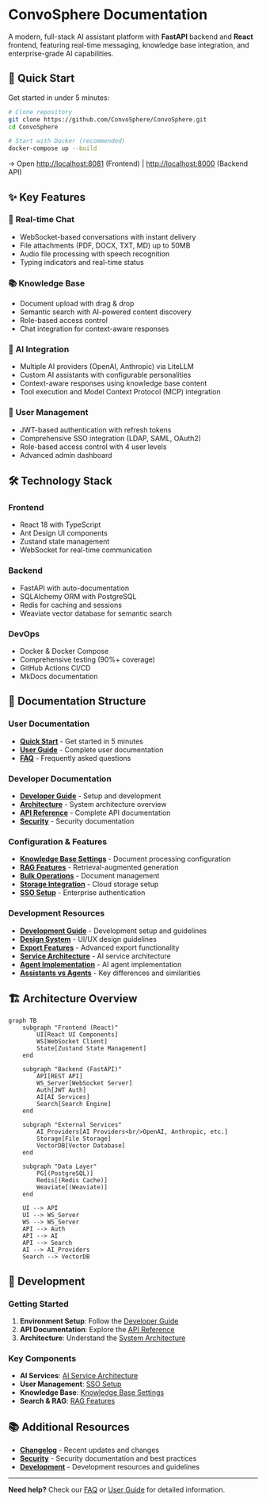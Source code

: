 # ConvoSphere Documentation

A modern, full-stack AI assistant platform with **FastAPI** backend and **React** frontend, featuring real-time messaging, knowledge base integration, and enterprise-grade AI capabilities.

## 🚀 Quick Start

Get started in under 5 minutes:

```bash
# Clone repository
git clone https://github.com/ConvoSphere/ConvoSphere.git
cd ConvoSphere

# Start with Docker (recommended)
docker-compose up --build
```

→ Open [http://localhost:8081](http://localhost:8081) (Frontend) | [http://localhost:8000](http://localhost:8000) (Backend API)

## ✨ Key Features

### 💬 **Real-time Chat**
- WebSocket-based conversations with instant delivery
- File attachments (PDF, DOCX, TXT, MD) up to 50MB
- Audio file processing with speech recognition
- Typing indicators and real-time status

### 📚 **Knowledge Base**
- Document upload with drag & drop
- Semantic search with AI-powered content discovery
- Role-based access control
- Chat integration for context-aware responses

### 🤖 **AI Integration**
- Multiple AI providers (OpenAI, Anthropic) via LiteLLM
- Custom AI assistants with configurable personalities
- Context-aware responses using knowledge base content
- Tool execution and Model Context Protocol (MCP) integration

### 👥 **User Management**
- JWT-based authentication with refresh tokens
- Comprehensive SSO integration (LDAP, SAML, OAuth2)
- Role-based access control with 4 user levels
- Advanced admin dashboard

## 🛠️ Technology Stack

### **Frontend**
- React 18 with TypeScript
- Ant Design UI components
- Zustand state management
- WebSocket for real-time communication

### **Backend**
- FastAPI with auto-documentation
- SQLAlchemy ORM with PostgreSQL
- Redis for caching and sessions
- Weaviate vector database for semantic search

### **DevOps**
- Docker & Docker Compose
- Comprehensive testing (90%+ coverage)
- GitHub Actions CI/CD
- MkDocs documentation

## 📖 Documentation Structure

### **User Documentation**
- **[Quick Start](quick-start.md)** - Get started in 5 minutes
- **[User Guide](user-guide.md)** - Complete user documentation
- **[FAQ](faq.md)** - Frequently asked questions

### **Developer Documentation**
- **[Developer Guide](developer-guide.md)** - Setup and development
- **[Architecture](architecture.md)** - System architecture overview
- **[API Reference](api.md)** - Complete API documentation
- **[Security](security.md)** - Security documentation

### **Configuration & Features**
- **[Knowledge Base Settings](KNOWLEDGE_BASE_SETTINGS.md)** - Document processing configuration
- **[RAG Features](RAG_FEATURES.md)** - Retrieval-augmented generation
- **[Bulk Operations](BULK_OPERATIONS.md)** - Document management
- **[Storage Integration](STORAGE_INTEGRATION.md)** - Cloud storage setup
- **[SSO Setup](SSO_SETUP.md)** - Enterprise authentication

### **Development Resources**
- **[Development Guide](development/README.md)** - Development setup and guidelines
- **[Design System](development/DESIGN_SYSTEM.md)** - UI/UX design guidelines
- **[Export Features](development/EXTENDED_EXPORT_FEATURES.md)** - Advanced export functionality
- **[Service Architecture](ai-service-architecture.md)** - AI service architecture
- **[Agent Implementation](agent-implementation.md)** - AI agent implementation
- **[Assistants vs Agents](assistants-vs-agents.md)** - Key differences and similarities

## 🏗️ Architecture Overview

```mermaid
graph TB
    subgraph "Frontend (React)"
        UI[React UI Components]
        WS[WebSocket Client]
        State[Zustand State Management]
    end
    
    subgraph "Backend (FastAPI)"
        API[REST API]
        WS_Server[WebSocket Server]
        Auth[JWT Auth]
        AI[AI Services]
        Search[Search Engine]
    end
    
    subgraph "External Services"
        AI_Providers[AI Providers<br/>OpenAI, Anthropic, etc.]
        Storage[File Storage]
        VectorDB[Vector Database]
    end
    
    subgraph "Data Layer"
        PG[(PostgreSQL)]
        Redis[(Redis Cache)]
        Weaviate[(Weaviate)]
    end
    
    UI --> API
    UI --> WS_Server
    WS --> WS_Server
    API --> Auth
    API --> AI
    API --> Search
    AI --> AI_Providers
    Search --> VectorDB
```

## 🔧 Development

### **Getting Started**
1. **Environment Setup**: Follow the [Developer Guide](developer-guide.md)
2. **API Documentation**: Explore the [API Reference](api.md)
3. **Architecture**: Understand the [System Architecture](architecture.md)

### **Key Components**
- **AI Services**: [AI Service Architecture](ai-service-architecture.md)
- **User Management**: [SSO Setup](SSO_SETUP.md)
- **Knowledge Base**: [Knowledge Base Settings](KNOWLEDGE_BASE_SETTINGS.md)
- **Search & RAG**: [RAG Features](RAG_FEATURES.md)

## 📚 Additional Resources

- **[Changelog](changelog.md)** - Recent updates and changes
- **[Security](security.md)** - Security documentation and best practices
- **[Development](development/)** - Development resources and guidelines

---

**Need help?** Check our [FAQ](faq.md) or [User Guide](user-guide.md) for detailed information. 